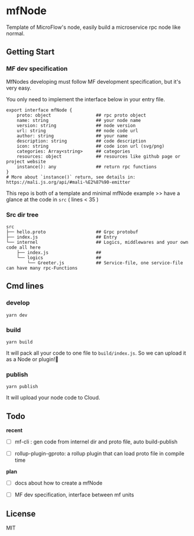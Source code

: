  # mfNode

Template of MicroFlow's node, easily build a microservice rpc node like normal.

## Getting Start
### MF dev specification

MfNodes developing must follow MF development specification, but it's very easy.

You only need to implement  the interface below in your entry file.

```
export interface mfNode {
    proto: object                 ## rpc proto object
    name: string                  ## your node name
    version: string               ## node version
    url: string                   ## node code url
    author: string                ## your name
    description: string           ## code description
    icon: string                  ## code icon url (svg/png)
    categories: Array<string>     ## categories
    resources: object             ## resources like github page or project website
    instance(): any               ## return rpc functions
}
# More about `instance()` return, see details in: https://mali.js.org/api/#mali-%E2%87%90-emitter
```

This repo is both of a template and minimal mfNode example >> have a glance at the code in `src` ( lines < 35 )

### Src dir tree

```
src
├── hello.proto                   ## Grpc protobuf
├── index.js                      ## Entry
└── internel                      ## Logics, middlewares and your own code all here
    ├── index.js                  ## 
    └── logics                    ## 
        └── Greeter.js            ## Service-file, one service-file can have many rpc-Functions
```

## Cmd lines

### develop

`yarn dev`

### build

`yarn build`

It will pack all your code to one file to `build/index.js`. So we can upload it as a Node or plugin!🥳

### publish

`yarn publish`

It will upload your node code to Cloud.

## Todo

**recent**

- [ ] mf-cli : gen code from internel dir and proto file, auto build-publish

- [ ] rollup-plugin-gproto: a rollup plugin that can load proto file in compile time

**plan**

- [ ] docs about how to create a mfNode

- [ ] MF dev specification, interface between mf units

## License

MIT
